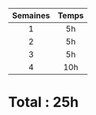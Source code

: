 | Semaines |        Temps        |
| :------: |:-------------------:|
| 1 |         5h          |
| 2 |         5h          |
| 3 |         5h          |
| 4 |         10h         |

# Total : 25h
